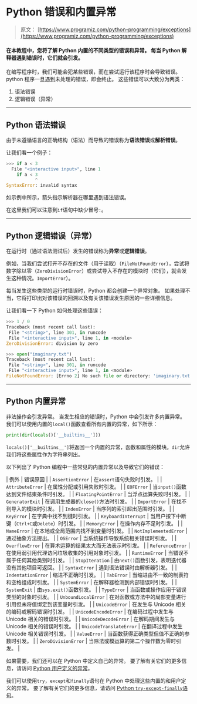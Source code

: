 # Python 错误和内置异常

> 原文： [https://www.programiz.com/python-programming/exceptions](https://www.programiz.com/python-programming/exceptions)

#### 在本教程中，您将了解 Python 内置的不同类型的错误和异常。 每当 Python 解释器遇到错误时，它们就会引发。

在编写程序时，我们可能会犯某些错误，而在尝试运行该程序时会导致错误。 python 程序一旦遇到未处理的错误，即会终止。 这些错误可以大致分为两类：

1.  语法错误
2.  逻辑错误（异常）

* * *

## Python 语法错误

由于未遵循语言的正确结构（语法）而导致的错误称为**语法错误**或**解析错误**。

让我们看一个例子：

```py
>>> if a < 3
  File "<interactive input>", line 1
    if a < 3
           ^
SyntaxError: invalid syntax
```

如示例中所示，箭头指示解析器在哪里遇到语法错误。

在这里我们可以注意到`if`语句中缺少冒号`:`。

* * *

## Python 逻辑错误（异常）

在运行时（通过语法测试后）发生的错误称为**异常**或**逻辑错误**。

例如，当我们尝试打开不存在的文件（用于读取）（`FileNotFoundError`），尝试将数字除以零（`ZeroDivisionError`）或尝试导入不存在的模块时（它们），就会发生这种情况。`ImportError`）。

每当发生这些类型的运行时错误时，Python 都会创建一个异常对象。 如果处理不当，它将打印出对该错误的回溯以及有关该错误发生原因的一些详细信息。

让我们看一下 Python 如何处理这些错误：

```py
>>> 1 / 0
Traceback (most recent call last):
 File "<string>", line 301, in runcode
 File "<interactive input>", line 1, in <module>
ZeroDivisionError: division by zero

>>> open("imaginary.txt")
Traceback (most recent call last):
 File "<string>", line 301, in runcode
 File "<interactive input>", line 1, in <module>
FileNotFoundError: [Errno 2] No such file or directory: 'imaginary.txt'
```

* * *

## Python 内置异常

非法操作会引发异常。 当发生相应的错误时，Python 中会引发许多内置异常。 我们可以使用内置的`local()`函数查看所有内置的异常，如下所示：

```py
print(dir(locals()['__builtins__']))
```

`locals()['__builtins__']`将返回一个内置的异常，函数和属性的模块。`dir`允许我们将这些属性作为字符串列出。

以下列出了 Python 编程中一些常见的内置异常以及导致它们的错误：

| 例外 | 错误原因 |
| `AssertionError` | 在`assert`语句失败时引发。 |
| `AttributeError` | 在属性分配或引用失败时引发。 |
| `EOFError` | 当`input()`函数达到文件结束条件时引发。 |
| `FloatingPointError` | 当浮点运算失败时引发。 |
| `GeneratorExit` | 在调用生成器的`close()`方法时引发。 |
| `ImportError` | 在找不到导入的模块时引发。 |
| `IndexError` | 当序列的索引超出范围时引发。 |
| `KeyError` | 在字典中找不到键时引发。 |
| `KeyboardInterrupt` | 当用户按下中断键（`Ctrl+C`或`Delete`）时引发。 |
| `MemoryError` | 在操作内存不足时引发。 |
| `NameError` | 在本地或全局范围内找不到变量时引发。 |
| `NotImplementedError` | 通过抽象方法提出。 |
| `OSError` | 当系统操作导致系统相关错误时引发。 |
| `OverflowError` | 在算术运算的结果太大而无法表示时引发。 |
| `ReferenceError` | 在使用弱引用代理访问垃圾收集的引用对象时引发。 |
| `RuntimeError` | 当错误不属于任何其他类别时引发。 |
| `StopIteration` | 由`next()`函数引发，表明迭代器没有其他项目可返回。 |
| `SyntaxError` | 遇到语法错误时由解析器引发。 |
| `IndentationError` | 缩进不正确时引发。 |
| `TabError` | 当缩进由不一致的制表符和空格组成时引发。 |
| `SystemError` | 在解释器检测到内部错误时引发。 |
| `SystemExit` | 由`sys.exit()`函数引发。 |
| `TypeError` | 当函数或操作应用于错误类型的对象时引发。 |
| `UnboundLocalError` | 在对函数或方法中的局部变量进行引用但未将值绑定到该变量时引发。 |
| `UnicodeError` | 在发生与 Unicode 相关的编码或解码错误时引发。 |
| `UnicodeEncodeError` | 在编码过程中发生与 Unicode 相关的错误时引发。 |
| `UnicodeDecodeError` | 在解码期间发生与 Unicode 相关的错误时引发。 |
| `UnicodeTranslateError` | 在翻译过程中发生 Unicode 相关错误时引发。 |
| `ValueError` | 当函数获得正确类型但值不正确的参数时引发。 |
| `ZeroDivisionError` | 当除法或模运算的第二个操作数为零时引发。 |

如果需要，我们还可以在 Python 中定义自己的异常。 要了解有关它们的更多信息，请访问 [Python 用户定义的异常](/python-programming/user-defined-exception)。

我们可以使用`try`，`except`和`finally`语句在 Python 中处理这些内置的和用户定义的异常。 要了解有关它们的更多信息，请访问 [Python `try-except-finally`语句](/python-programming/exception-handling)。